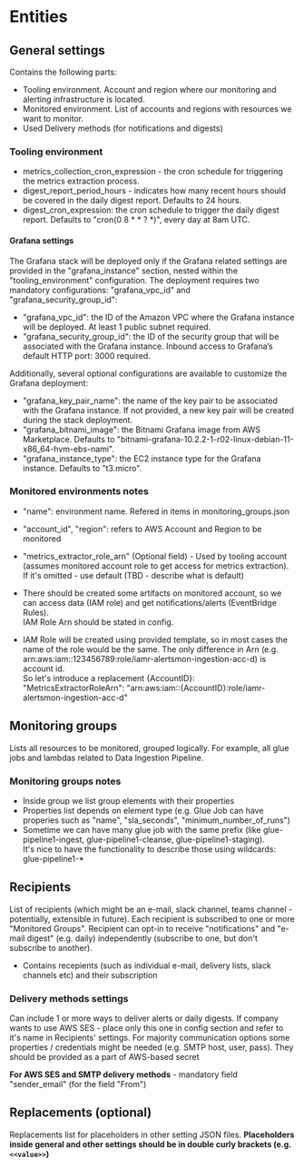 
# Entities

## General settings
Contains the following parts:  
- Tooling environment.  Account and region where our monitoring and alerting infrastructure is located.
- Monitored environment.  List of accounts and regions with resources we want to monitor.
- Used Delivery methods (for notifications and digests)

### Tooling environment

- metrics_collection_cron_expression - the cron schedule for triggering the metrics extraction process. 
- digest_report_period_hours - indicates how many recent hours should be covered in the daily digest report. Defaults to 24 hours. 
- digest_cron_expression: the cron schedule to trigger the daily digest report. Defaults to "cron(0 8 * * ? *)", every day at 8am UTC.

#### Grafana settings
The Grafana stack will be deployed only if the Grafana related settings are provided in the "grafana_instance" section, nested within the "tooling_environment" configuration.
The deployment requires two mandatory configurations: "grafana_vpc_id" and "grafana_security_group_id":
- "grafana_vpc_id": the ID of the Amazon VPC where the Grafana instance will be deployed. At least 1 public subnet required.
- "grafana_security_group_id": the ID of the security group that will be associated with the Grafana instance. Inbound access to Grafana’s default HTTP port: 3000 required.

 Additionally, several optional configurations are available to customize the Grafana deployment:
- "grafana_key_pair_name": the name of the key pair to be associated with the Grafana instance. If not provided, a new key pair will be created during the stack deployment.
- "grafana_bitnami_image": the Bitnami Grafana image from AWS Marketplace. Defaults to "bitnami-grafana-10.2.2-1-r02-linux-debian-11-x86_64-hvm-ebs-nami".
- "grafana_instance_type": the EC2 instance type for the Grafana instance. Defaults to "t3.micro".

### Monitored environments notes

- "name": environment name. Refered in items in monitoring_groups.json
- "account_id", "region": refers to AWS Account and Region to be monitored
- "metrics_extractor_role_arn" (Optional field) - Used by tooling account (assumes monitored account role to get access for metrics extraction). If it's omitted - use default (TBD - describe what is default)


- There should be created some artifacts on monitored account, so we can access data (IAM role) and get notifications/alerts (EventBridge Rules).  
IAM Role Arn should be stated in config.
- IAM Role will be created using provided template, so in most cases the name of the role would be the same. The only difference in Arn (e.g. arn:aws:iam::123456789:role/iamr-alertsmon-ingestion-acc-d) is account id.  
So let's introduce a replacement {AccountID}: "MetricsExtractorRoleArn": "arn:aws:iam::{AccountID}:role/iamr-alertsmon-ingestion-acc-d"



## Monitoring groups
Lists all resources to be monitored, grouped logically.
For example, all glue jobs and lambdas related to Data Ingestion Pipeline.

### Monitoring groups notes

- Inside group we list group elements with their properties
- Properties list depends on element type (e.g. Glue Job can have properies such as "name", "sla_seconds", "minimum_number_of_runs")
- Sometime we can have many glue job with the same prefix (like glue-pipeline1-ingest, glue-pipeline1-cleanse, glue-pipeline1-staging).  
It's nice to have the functionality to describe those using wildcards: glue-pipeline1-*

## Recipients
List of recipients (which might be an e-mail, slack channel, teams channel - potentially, extensible in future).
Each recipient is subscribed to one or more "Monitored Groups".
Recipient can opt-in to receive "notifications" and "e-mail digest" (e.g. daily) independently (subscribe to one, but don't subscribe to another).


- Contains recepients (such as individual e-mail, delivery lists, slack channels etc) and their subscription

### Delivery methods settings
Can include 1 or more ways to deliver alerts or daily digests.
If company wants to use AWS SES - place only this one in config section and refer to it's name in Recipients' settings.
For majority communication options some properties / credentials might be needed (e.g. SMTP host, user, pass).
They should be provided as a part of AWS-based secret

**For AWS SES and SMTP delivery methods** - mandatory field "sender_email" (for the field "From")


## Replacements (optional)
Replacements list for placeholders in other setting JSON files.
**Placeholders inside general and other settings should be in double curly brackets (e.g. `<<value>>`)** 